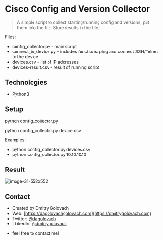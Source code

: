 # Cisco Config and Version Collector
> A simple script to collect starting/running config and versions, put them into the file.
Store results in the file.

Files:
* config_collector.py - main script
* connect_to_device.py - includes functions: ping and connect SSH/Telnet to the device
* devices.csv - list of IP addresses
* devices-result.csv - result of running script

## Technologies
* Python3

## Setup
python config_collector.py <IP address>

python config_collector.py device.csv

Examples:
* python config_collector.py devices.csv
* python config_collector.py 10.10.10.10

## Result
![image-31-552x552](https://user-images.githubusercontent.com/39305133/72814550-d51d9480-3c2a-11ea-991c-5bb23114de5f.png)

## Contact
* Created by Dmitry Golovach
* Web: [https://dagolovachgolovach.com](https://dmitrygolovach.com)
* Twitter: [@dagolovach](https://twitter.com/dagolovach)
* LinkedIn: [@dmitrygolovach](https://www.linkedin.com/in/dmitrygolovach/)

- feel free to contact me!
